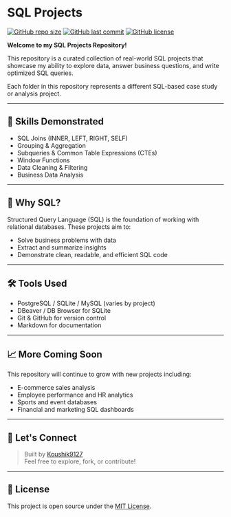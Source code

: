 # SQL Projects

[![GitHub repo size](https://img.shields.io/github/repo-size/Koushik9127/SQL-Projects)](https://github.com/Koushik9127/SQL-Projects)
[![GitHub last commit](https://img.shields.io/github/last-commit/Koushik9127/SQL-Projects)](https://github.com/Koushik9127/SQL-Projects)
[![GitHub license](https://img.shields.io/github/license/Koushik9127/SQL-Projects)](https://github.com/Koushik9127/SQL-Projects/blob/main/LICENSE)

**Welcome to my SQL Projects Repository!**

This repository is a curated collection of real-world SQL projects that showcase my ability to explore data, answer business questions, and write optimized SQL queries.

Each folder in this repository represents a different SQL-based case study or analysis project.

---

## 📌 Skills Demonstrated

- SQL Joins (INNER, LEFT, RIGHT, SELF)
- Grouping & Aggregation
- Subqueries & Common Table Expressions (CTEs)
- Window Functions
- Data Cleaning & Filtering
- Business Data Analysis

---

## 🧠 Why SQL?

Structured Query Language (SQL) is the foundation of working with relational databases. These projects aim to:
- Solve business problems with data
- Extract and summarize insights
- Demonstrate clean, readable, and efficient SQL code

---

## 🛠️ Tools Used

- PostgreSQL / SQLite / MySQL (varies by project)
- DBeaver / DB Browser for SQLite
- Git & GitHub for version control
- Markdown for documentation

---

## 📈 More Coming Soon

This repository will continue to grow with new projects including:
- E-commerce sales analysis
- Employee performance and HR analytics
- Sports and event databases
- Financial and marketing SQL dashboards

---

## 🤝 Let's Connect

> Built by [Koushik9127](https://github.com/Koushik9127)  
> Feel free to explore, fork, or contribute!

---

## 📄 License

This project is open source under the [MIT License](LICENSE).


